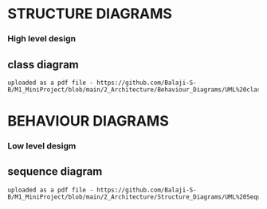 # STRUCTURE  DIAGRAMS
 ### High level design
## class diagram
    uploaded as a pdf file - https://github.com/Balaji-S-B/M1_MiniProject/blob/main/2_Architecture/Behaviour_Diagrams/UML%20class%20diagram.pdf



# BEHAVIOUR DIAGRAMS
 ### Low level desigm
 ## sequence diagram
    uploaded as a pdf file - https://github.com/Balaji-S-B/M1_MiniProject/blob/main/2_Architecture/Structure_Diagrams/UML%20Sequence%20diagram.pdf
    
 
